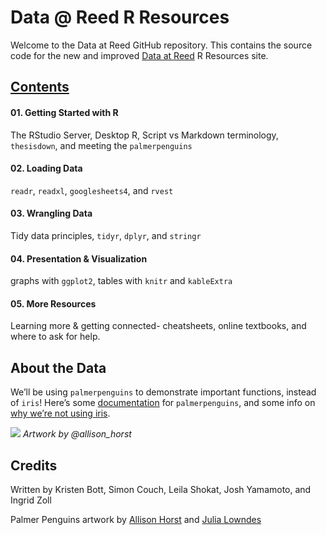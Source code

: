 Data @ Reed R Resources
================

Welcome to the Data at Reed GitHub repository. This contains the source
code for the new and improved [Data at
Reed](https://www.reed.edu/data-at-reed/resources/R/index.html) R
Resources site.

## [Contents](https://www.reed.edu/data-at-reed/resources/R/index.html)

#### 01\. Getting Started with R

The RStudio Server, Desktop R, Script vs Markdown terminology,
`thesisdown`, and meeting the `palmerpenguins`

#### 02\. Loading Data

`readr`, `readxl`, `googlesheets4`, and `rvest`

#### 03\. Wrangling Data

Tidy data principles, `tidyr`, `dplyr`, and `stringr`

#### 04\. Presentation & Visualization

graphs with `ggplot2`, tables with `knitr` and `kableExtra`

#### 05\. More Resources

Learning more & getting connected- cheatsheets, online textbooks, and
where to ask for help.

## About the Data

We’ll be using `palmerpenguins` to demonstrate important functions,
instead of `iris`\! Here’s some
[documentation](https://allisonhorst.github.io/palmerpenguins/articles/intro.html)
for `palmerpenguins`, and some info on [why we’re not using
iris](https://www.meganstodel.com/posts/no-to-iris/).

![](https://github.com/allisonhorst/palmerpenguins/raw/master/man/figures/lter_penguins.png)<!-- -->
*Artwork by @allison\_horst*

## Credits

Written by Kristen Bott, Simon Couch, Leila Shokat, Josh Yamamoto, and
Ingrid Zoll

Palmer Penguins artwork by [Allison
Horst](https://twitter.com/allison_horst) and [Julia
Lowndes](https://twitter.com/juliesquid)
